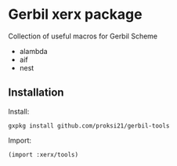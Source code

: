 # Gerbil xerx package
Collection of useful macros for Gerbil Scheme
 - alambda
 - aif
 - nest

## Installation
Install:
```
gxpkg install github.com/proksi21/gerbil-tools
```
Import:
```
(import :xerx/tools)
```